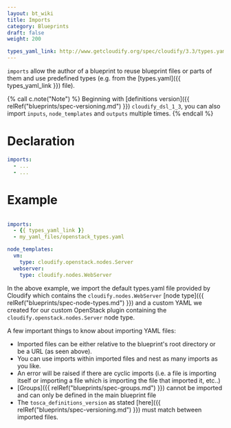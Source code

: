 ```yaml
---
layout: bt_wiki
title: Imports
category: Blueprints
draft: false
weight: 200

types_yaml_link: http://www.getcloudify.org/spec/cloudify/3.3/types.yaml
---
```


`imports` allow the author of a blueprint to reuse blueprint files or parts of them and use predefined types (e.g. from the [types.yaml]({{ types_yaml_link }}) file).

{% call c.note("Note") %}
Beginning with [definitions version]({{ relRef("blueprints/spec-versioning.md") }}) `cloudify_dsl_1_3`, you can also import `inputs`, `node_templates` and `outputs` multiple times.
{% endcall %}

# Declaration

```yaml
imports:
  - ...
  - ...
```


# Example

```yaml

imports:
  - {{ types_yaml_link }}
  - my_yaml_files/openstack_types.yaml

node_templates:
  vm:
    type: cloudify.openstack.nodes.Server
  webserver:
    type: cloudify.nodes.WebServer
```

In the above example, we import the default types.yaml file provided by Cloudify which contains the `cloudify.nodes.WebServer` [node type]({{ relRef("blueprints/spec-node-types.md") }}) and a custom YAML we created for our custom OpenStack plugin containing the `cloudify.openstack.nodes.Server` node type.

A few important things to know about importing YAML files:

* Imported files can be either relative to the blueprint's root directory or be a URL (as seen above).
* You can use imports within imported files and nest as many imports as you like.
* An error will be raised if there are cyclic imports (i.e. a file is importing itself or importing a file which is importing the file that imported it, etc..)
* [Groups]({{ relRef("blueprints/spec-groups.md") }}) cannot be imported and can only be defined in the main blueprint file
* The `tosca_definitions_version` as stated [here]({{ relRef("blueprints/spec-versioning.md") }}) must match between imported files.
